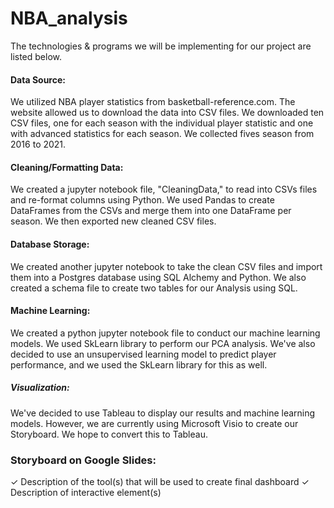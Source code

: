 # NBA_analysis
The technologies & programs we will be implementing for our project are listed below.

#### Data Source: 
We utilized NBA player statistics from basketball-reference.com. The website allowed us to download the data into CSV files. We downloaded ten CSV files, one for each season with the individual player statistic and one with advanced statistics for each season. We collected fives season from 2016 to 2021.

#### Cleaning/Formatting Data:
We created a jupyter notebook file, "CleaningData," to read into CSVs files and re-format columns using Python. We used Pandas to create DataFrames from the CSVs and merge them into one DataFrame per season. We then exported new cleaned CSV files.

#### Database Storage: 
We created another jupyter notebook to take the clean CSV files and import them into a Postgres database using SQL Alchemy and Python. We also created a schema file to create two tables for our Analysis using SQL.
#### Machine Learning: 
We created a python jupyter notebook file to conduct our machine learning models. We used SkLearn library to perform our PCA analysis. We've also decided to use an unsupervised learning model to predict player performance, and we used the SkLearn library for this as well.
##### Visualization: 
We've decided to use Tableau to display our results and machine learning models. However, we are currently using Microsoft Visio to create our Storyboard. We hope to convert this to Tableau.
### Storyboard on Google Slides:
✓ Description of the tool(s) that will be
used to create final dashboard
✓ Description of interactive element(s)

